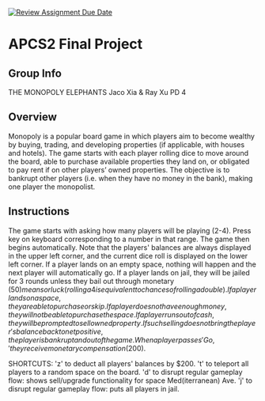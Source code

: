 [![Review Assignment Due Date](https://classroom.github.com/assets/deadline-readme-button-24ddc0f5d75046c5622901739e7c5dd533143b0c8e959d652212380cedb1ea36.svg)](https://classroom.github.com/a/syDSSnTt)
# APCS2 Final Project

## Group Info

THE MONOPOLY ELEPHANTS
Jaco Xia & Ray Xu
PD 4

## Overview

Monopoly is a popular board game in which players aim to become wealthy by buying, trading, and developing properties (if applicable, with houses and hotels). The game starts with each player rolling dice to move around the board, able to purchase available properties they land on, or obligated to pay rent if on other players’ owned properties. The objective is to bankrupt other players (i.e. when they have no money in the bank), making one player the monopolist.

## Instructions

The game starts with asking how many players will be playing (2-4). Press key on keyboard corresponding to a number in that range.
The game then begins automatically. Note that the players' balances are always displayed in the upper left corner, and the current dice roll is displayed on the lower left corner.
If a player lands on an empty space, nothing will happen and the next player will automatically go.
If a player lands on jail, they will be jailed for 3 rounds unless they bail out through monetary ($50) means or luck (rolling a 4 is equivalent to chances of rolling a double).
If a player lands on a space, they are able to purchase or skip. If a player does not have enough money, they will not be able to purchase the space.
If a player runs out of cash, they will be prompted to sell owned property. If such selling does not bring the player's balance back to net positive, the player is bankrupt and out of the game.
When a player passes 'Go,' they receive monetary compensation ($200).



SHORTCUTS:
'z' to deduct all players' balances by $200.
't' to teleport all players to a random space on the board. 
'd' to disrupt regular gameplay flow: shows sell/upgrade functionality for space Med(iterranean) Ave.
'j' to disrupt regular gameplay flow: puts all players in jail. 
